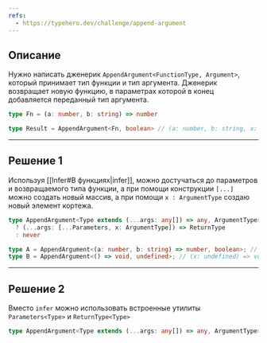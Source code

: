 ```yaml
---
refs:
  - https://typehero.dev/challenge/append-argument
---
```

## Описание

Нужно написать дженерик `AppendArgument<FunctionType, Argument>`, который принимает тип функции и тип аргумента. Дженерик возвращает новую функцию, в параметрах которой в конец добавляется переданный тип аргумента.

```ts
type Fn = (a: number, b: string) => number

type Result = AppendArgument<Fn, boolean> // (a: number, b: string, x: boolean) => number
```

---
## Решение 1

Используя [[Infer#В функциях|infer]], можно достучаться до параметров и возвращаемого типа функции, а при помощи конструкции `[...]` можно создать новый массив, а при помощи `x : ArgumentType` создаю новый элемент кортежа.

```ts
type AppendArgument<Type extends (...args: any[]) => any, ArgumentType> = Type extends (...args: infer Parameters) => infer ReturnType
  ? (...args: [...Parameters, x: ArgumentType]) => ReturnType
  : never

type A = AppendArgument<(a: number, b: string) => number, boolean>; // (a: number, b: string, x: boolean) => number
type B = AppendArgument<() => void, undefined>; // (x: undefined) => void

```

---
## Решение 2

Вместо `infer` можно использовать встроенные утилиты `Parameters<Type>` и `ReturnType<Type>`

```ts
type AppendArgument<Type extends (...args: any[]) => any, ArgumentType> = (...args: [...Parameters<Type>, x: ArgumentType]) => ReturnType<Type>
```